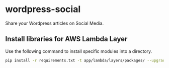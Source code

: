 # wordpress-social
Share your Wordpress articles on Social Media.


## Install libraries for AWS Lambda Layer

Use the following command to install specific modules into a directory.

```bash
pip install -r requirements.txt -t app/lambda/layers/packages/ --upgrade
```